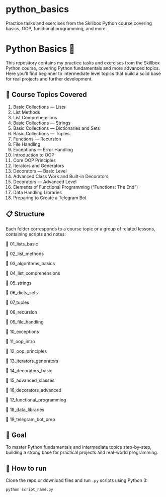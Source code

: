 # python_basics
Practice tasks and exercises from the Skillbox Python course covering basics, OOP, functional programming, and more.

# Python Basics 🐍

This repository contains my practice tasks and exercises from the Skillbox Python course, covering Python fundamentals and more advanced topics.  
Here you'll find beginner to intermediate level topics that build a solid base for real projects and further development.

## 🧩 Course Topics Covered

1. Basic Collections — Lists  
2. List Methods  
3. List Comprehensions  
4. Basic Collections — Strings  
5. Basic Collections — Dictionaries and Sets  
6. Basic Collections — Tuples  
7. Functions — Recursion  
8. File Handling  
9. Exceptions — Error Handling  
10. Introduction to OOP  
11. Core OOP Principles  
12. Iterators and Generators  
13. Decorators — Basic Level  
14. Advanced Class Work and Built-in Decorators  
15. Decorators — Advanced Level  
16. Elements of Functional Programming (“Functions: The End”)  
17. Data Handling Libraries  
18. Preparing to Create a Telegram Bot  

## 📋 Structure

Each folder corresponds to a course topic or a group of related lessons, containing scripts and notes:

📂 01_lists_basic

📂 02_list_methods

📂 03_algorithms_basics

📂 04_list_comprehensions

📂 05_strings

📂 06_dicts_sets

📂 07_tuples

📂 08_recursion

📂 09_file_handling

📂 10_exceptions

📂 11_oop_intro

📂 12_oop_principles

📂 13_iterators_generators

📂 14_decorators_basic

📂 15_advanced_classes

📂 16_decorators_advanced

📂 17_functional_programming

📂 18_data_libraries

📂 19_telegram_bot_prep


## 🎯 Goal

To master Python fundamentals and intermediate topics step-by-step, building a strong base for practical projects and real-world programming.

## 🚀 How to run

Clone the repo or download files and run `.py` scripts using Python 3:

```bash
python script_name.py



